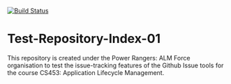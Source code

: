 [![Build Status](https://travis-ci.com/Power-Rangers-ALM-Force/Test-Repository-Index-01.svg?branch=master)](https://travis-ci.com/Power-Rangers-ALM-Force/Test-Repository-Index-01)
# Test-Repository-Index-01
This repository is created under the Power Rangers: ALM Force organisation to test the issue-tracking features of the Github Issue tools for the course CS453: Application Lifecycle Management.
